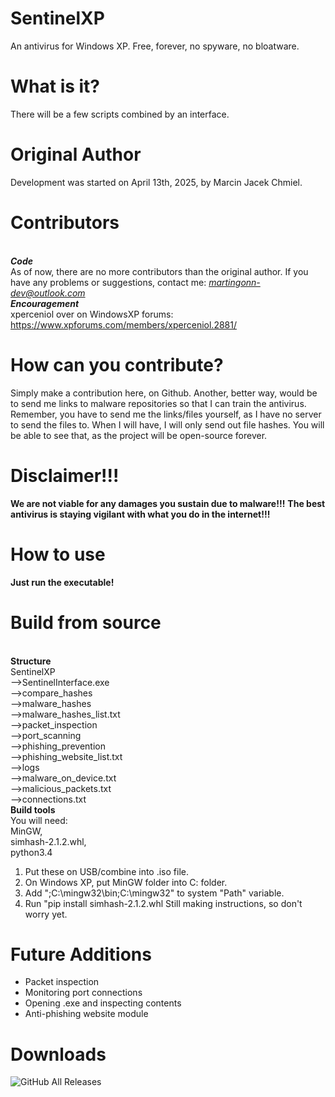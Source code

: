 # SentinelXP
An antivirus for Windows XP. Free, forever, no spyware, no bloatware.
# What is it?
There will be a few scripts combined by an interface.
# Original Author 
Development was started on April 13th, 2025, by Marcin Jacek Chmiel.
# Contributors 
 <br>***Code***<br>
As of now, there are no more contributors than the original author.
If you have any problems or suggestions, contact me: *martingonn-dev@outlook.com*
 <br>***Encouragement***<br>
 xperceniol over on WindowsXP forums: https://www.xpforums.com/members/xperceniol.2881/
 # How can you contribute?
 Simply make a contribution here, on Github. Another, better way, would be to send me links to malware repositories so that I can train the antivirus.
 <br> Remember, you have to send me the links/files yourself, as I have no server to send the files to. When I will have, I will only send out file hashes. You will be able to see that, as the project will be open-source forever.
# Disclaimer!!!
**We are not viable for any damages you sustain due to malware!!!**
**The best antivirus is staying vigilant with what you do in the internet!!!**
# How to use
  **Just run the executable!**
# Build from source
<br>**Structure**
 <br>SentinelXP
 <br>-->SentinelInterface.exe
 <br>-->compare_hashes
 <br>-->malware_hashes
    <br>-->malware_hashes_list.txt
 <br>-->packet_inspection
 <br>-->port_scanning
 <br>-->phishing_prevention
    <br>-->phishing_website_list.txt
 <br>-->logs
    <br>-->malware_on_device.txt
    <br>-->malicious_packets.txt
    <br>-->connections.txt
<br>**Build tools**
<br>You will need:
<br>MinGW,
<br>simhash-2.1.2.whl,
<br>python3.4
1. Put these on USB/combine into .iso file.
2. On Windows XP, put MinGW folder into C: folder.
3. Add ";C:\mingw32\bin;C:\mingw32" to system "Path" variable.
4. Run "pip install simhash-2.1.2.whl
Still making instructions, so don't worry yet.

# Future Additions
* Packet inspection
* Monitoring port connections
* Opening .exe and inspecting contents
* Anti-phishing website module

# Downloads
![GitHub All Releases](https://img.shields.io/github/downloads/Martingonn/SentinelXP/total)
